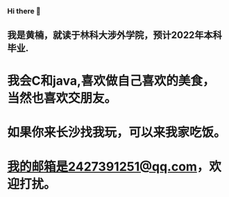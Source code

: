### Hi there 👋
## 我是黄楠，就读于林科大涉外学院，预计2022年本科毕业.
#  我会C和java,喜欢做自己喜欢的美食，当然也喜欢交朋友。
#  如果你来长沙找我玩，可以来我家吃饭。
#  我的邮箱是2427391251@qq.com，欢迎打扰。


<!--
**leslie8496/leslie8496** is a ✨ _special_ ✨ repository because its `README.md` (this file) appears on your GitHub profile.

Here are some ideas to get you started:

- 🔭 I’m currently working on ...
- 🌱 I’m currently learning ...
- 👯 I’m looking to collaborate on ...
- 🤔 I’m looking for help with ...
- 💬 Ask me about ...
- 📫 How to reach me: ...
- 😄 Pronouns: ...
- ⚡ Fun fact: ...
-->
